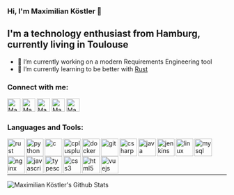 ### Hi, I'm Maximilian Köstler 👋

## I'm a technology enthusiast from Hamburg, currently living in Toulouse
- 🔭 I’m currently working on a modern Requirements Engineering tool
- 🌱 I’m currently learning to be better with [Rust](https://www.rust-lang.org/)

### Connect with me:
[<img alt="Maximilian Köstler | LinkedIn" width="30px" src="https://cdn.jsdelivr.net/npm/simple-icons@3.0.1/icons/linkedin.svg" />][linkedin]
[<img alt="Maximilian Köstler | Xing" width="30px" src="https://cdn.jsdelivr.net/npm/simple-icons@3.0.1/icons/xing.svg" />][xing]
[<img alt="Maximilian Köstler | stackoverflow" width="30px" src="https://cdn.jsdelivr.net/npm/simple-icons@3.0.1/icons/stackoverflow.svg" />][stackoverflow]
[<img alt="Maximilian Köstler | facebook" width="30px" src="https://cdn.jsdelivr.net/npm/simple-icons@3.0.1/icons/facebook.svg" />][facebook]
[<img alt="Maximilian Köstler | twitter" width="30px" src="https://cdn.jsdelivr.net/npm/simple-icons@v3/icons/twitter.svg" />][twitter]
<br />

### Languages and Tools:

<img align="left" src="https://devicons.github.io/devicon/devicon.git/icons/rust/rust-plain.svg" alt="rust" width="40" height="40"/>
<img align="left" src="https://devicons.github.io/devicon/devicon.git/icons/python/python-original.svg" alt="python" width="40" height="40"/>
<img align="left" src="https://devicons.github.io/devicon/devicon.git/icons/c/c-original.svg" alt="c" width="40" height="40"/>
<img align="left" src="https://devicons.github.io/devicon/devicon.git/icons/cplusplus/cplusplus-original.svg" alt="cplusplus" width="40" height="40"/>
<img align="left" src="https://devicons.github.io/devicon/devicon.git/icons/docker/docker-original-wordmark.svg" alt="docker" width="40" height="40"/>
<img align="left" src="https://www.vectorlogo.zone/logos/git-scm/git-scm-icon.svg" alt="git" width="40" height="40"/>
<img align="left" src="https://devicons.github.io/devicon/devicon.git/icons/csharp/csharp-original.svg" alt="csharp" width="40" height="40"/>
<img align="left" src="https://devicons.github.io/devicon/devicon.git/icons/java/java-original-wordmark.svg" alt="java" width="40" height="40"/>
<img align="left" src="https://www.vectorlogo.zone/logos/jenkins/jenkins-icon.svg" alt="jenkins" width="40" height="40"/>
<img align="left" src="https://devicons.github.io/devicon/devicon.git/icons/linux/linux-original.svg" alt="linux" width="40" height="40"/>
<img align="left" src="https://devicons.github.io/devicon/devicon.git/icons/mysql/mysql-original-wordmark.svg" alt="mysql" width="40" height="40"/>
<img align="left" src="https://devicons.github.io/devicon/devicon.git/icons/nginx/nginx-original.svg" alt="nginx" width="40" height="40"/>
<img align="left" src="https://devicons.github.io/devicon/devicon.git/icons/javascript/javascript-original.svg" alt="javascript" width="40" height="40"/>
<img align="left" src="https://devicons.github.io/devicon/devicon.git/icons/typescript/typescript-original.svg" alt="typescript" width="40" height="40"/>
<img align="left" src="https://devicons.github.io/devicon/devicon.git/icons/css3/css3-original-wordmark.svg" alt="css3" width="40" height="40"/>
<img align="left" src="https://devicons.github.io/devicon/devicon.git/icons/html5/html5-original-wordmark.svg" alt="html5" width="40" height="40"/>
<img align="left" src="https://devicons.github.io/devicon/devicon.git/icons/vuejs/vuejs-original-wordmark.svg" alt="vuejs" width="40" height="40"/>
<br />
<br />
<br />
<br />

---

<img align="left" alt="Maximilian Köstler's Github Stats" src="https://github-readme-stats.vercel.app/api?username=maximiliankoestler&show_icons=true&hide_border=true&count_private=true" />

[linkedin]: https://linkedin.com/in/maximilian-koestler
[xing]: https://www.xing.com/profile/Maximilian_Koestler/
[stackoverflow]: https://stackoverflow.com/users/7317517
[facebook]: https://fb.com/max.koestler
[twitter]: https://twitter.com/maxkoestler
